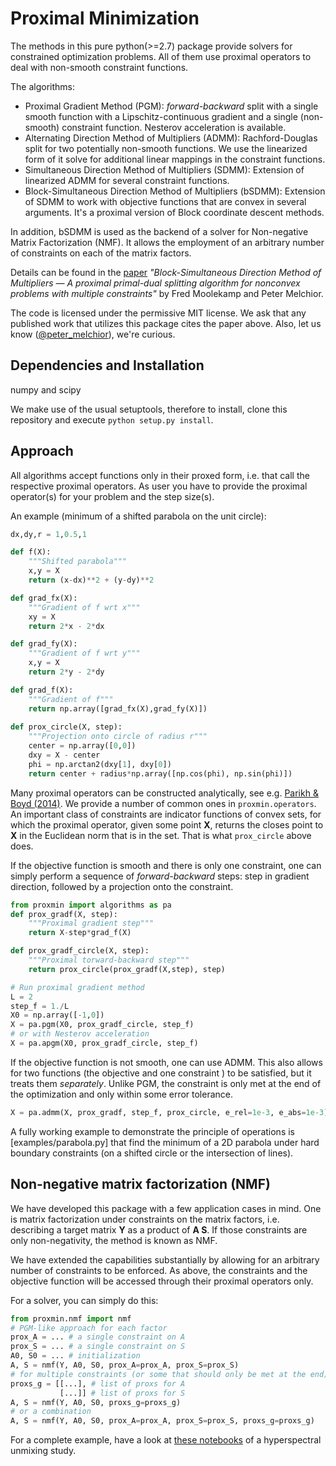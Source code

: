 # Proximal Minimization

The methods in this pure python(>=2.7) package provide solvers for constrained optimization problems. All of them use proximal operators to deal with non-smooth constraint functions.

The algorithms:

* Proximal Gradient Method (PGM): *forward-backward* split with a single smooth function with a Lipschitz-continuous gradient and a single (non-smooth) constraint function. Nesterov acceleration is available.
* Alternating Direction Method of Multipliers (ADMM): Rachford-Douglas split for two potentially non-smooth functions. We use the linearized form of it solve for additional linear mappings in the constraint functions.
* Simultaneous Direction Method of Multipliers (SDMM): Extension of linearized ADMM for several constraint functions.
* Block-Simultaneous Direction Method of Multipliers (bSDMM): Extension of SDMM to work with objective functions that are convex in several arguments. It's a proximal version of Block coordinate descent methods.

In addition, bSDMM is used as the backend of a solver for Non-negative Matrix Factorization (NMF). It allows the employment of an arbitrary number of constraints on each of the matrix factors.

Details can be found in the [paper](http://arxiv.org/abs/XXXXXX) *"Block-Simultaneous Direction Method of Multipliers — A proximal primal-dual splitting algorithm for nonconvex problems with multiple constraints"* by Fred Moolekamp and Peter Melchior.

The code is licensed under the permissive MIT license. We ask that any published work that utilizes this package cites the paper above. Also, let us know ([@peter_melchior](https://twitter.com/peter_melchior)), we're curious.

## Dependencies and Installation

numpy and scipy

We make use of the usual setuptools, therefore to install, clone this repository and execute `python setup.py install`.

## Approach

All algorithms accept functions only in their proxed form, i.e. that call the respective proximal operators. As user you have to provide the proximal operator(s) for your problem and the step size(s).

An example (minimum of a shifted parabola on the unit circle):

```python
dx,dy,r = 1,0.5,1

def f(X):
    """Shifted parabola"""
    x,y = X
    return (x-dx)**2 + (y-dy)**2

def grad_fx(X):
    """Gradient of f wrt x"""
    xy = X
    return 2*x - 2*dx

def grad_fy(X):
    """Gradient of f wrt y"""
    x,y = X
    return 2*y - 2*dy

def grad_f(X):
    """Gradient of f"""
    return np.array([grad_fx(X),grad_fy(X)])
  
def prox_circle(X, step):
    """Projection onto circle of radius r"""
    center = np.array([0,0])
    dxy = X - center
    phi = np.arctan2(dxy[1], dxy[0])
    return center + radius*np.array([np.cos(phi), np.sin(phi)])
```

Many proximal operators can be constructed analytically, see e.g. [Parikh & Boyd (2014)](https://web.stanford.edu/~boyd/papers/prox_algs.html). We provide a number of common ones in `proxmin.operators`. An important class of constraints are indicator functions of convex sets, for which the proximal operator, given some point **X**, returns the closes point to **X** in the Euclidean norm that is in the set. That is what `prox_circle` above does.

If the objective function is smooth and there is only one constraint, one can simply perform a sequence of *forward-backward* steps:  step in gradient direction, followed by a projection onto the constraint.

```python
from proxmin import algorithms as pa
def prox_gradf(X, step):
    """Proximal gradient step"""
    return X-step*grad_f(X)

def prox_gradf_circle(X, step):
    """Proximal torward-backward step"""
    return prox_circle(prox_gradf(X,step), step)

# Run proximal gradient method
L = 2
step_f = 1./L
X0 = np.array([-1,0])
X = pa.pgm(X0, prox_gradf_circle, step_f)
# or with Nesterov acceleration
X = pa.apgm(X0, prox_gradf_circle, step_f)  
```

If the objective function is not smooth, one can use ADMM. This also allows for two functions (the objective and one constraint ) to be satisfied, but it treats them *separately*. Unlike PGM, the constraint is only met at the end of the optimization and only within some error tolerance.

```python
X = pa.admm(X, prox_gradf, step_f, prox_circle, e_rel=1e-3, e_abs=1e-3)
```

A fully working example to demonstrate the principle of operations is [examples/parabola.py] that find the minimum of a 2D parabola under hard boundary constraints (on a shifted circle or the intersection of lines).

## Non-negative matrix factorization (NMF)

We have developed this package with a few application cases in mind. One is matrix factorization under constraints on the matrix factors, i.e. describing a target matrix **Y** as a product of **A S**. If those constraints are only non-negativity, the method is known as NMF.

We have extended the capabilities substantially by allowing for an arbitrary number of constraints to be enforced. As above, the constraints and the objective function will be accessed through their proximal operators only.

For a solver, you can simply do this:

```python
from proxmin.nmf import nmf
# PGM-like approach for each factor
prox_A = ... # a single constraint on A
prox_S = ... # a single constraint on S
A0, S0 = ... # initialization
A, S = nmf(Y, A0, S0, prox_A=prox_A, prox_S=prox_S)
# for multiple constraints (or some that should only be met at the end)
proxs_g = [[...], # list of proxs for A
           [...]] # list of proxs for S
A, S = nmf(Y, A0, S0, proxs_g=proxs_g)
# or a combination
A, S = nmf(Y, A0, S0, prox_A=prox_A, prox_S=prox_S, proxs_g=proxs_g)
```

For a complete example, have a look at [these notebooks](https://github.com/fred3m/hyperspectral) of a hyperspectral unmixing study.